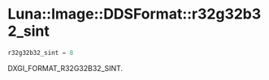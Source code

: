 # Luna::Image::DDSFormat::r32g32b32_sint

```c++
r32g32b32_sint = 8
```

DXGI_FORMAT_R32G32B32_SINT. 

